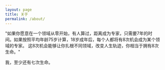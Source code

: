 ```yaml
---
layout: page
title: 关于
permalink: /about/
---
```


"如果你愿意在一个领域从零开始，有人算过，距离成为专家，只需要7年的时间。如果按照平均年龄75岁计算，18岁成年后，每个人都将有8次机会成为某个领域的专家。
这8次机会能够让你扎根不同领域，改变人生轨迹，你相当于拥有8次生命。"

我，至少还有七次生命。
